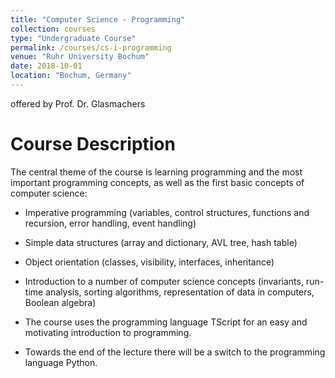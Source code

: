 ```yaml
---
title: "Computer Science - Programming"
collection: courses
type: "Undergraduate Course"
permalink: /courses/cs-i-programming
venue: "Ruhr University Bochum"
date: 2018-10-01
location: "Bochum, Germany"
---
```


offered by Prof. Dr. Glasmachers

Course Description
======

The central theme of the course is learning programming and the most important programming concepts, as well as the first basic concepts of computer science:

* Imperative programming (variables, control structures, functions and recursion, error handling, event handling)
* Simple data structures (array and dictionary, AVL tree, hash table)
* Object orientation (classes, visibility, interfaces, inheritance)
* Introduction to a number of computer science concepts (invariants, run-time analysis, sorting algorithms, representation of data in computers, Boolean algebra)

* The course uses the programming language TScript for an easy and motivating introduction to programming.
* Towards the end of the lecture there will be a switch to the programming language Python.
